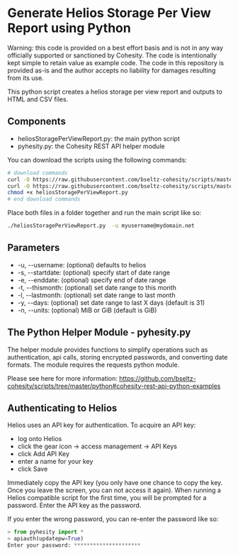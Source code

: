 # Generate Helios Storage Per View Report using Python

Warning: this code is provided on a best effort basis and is not in any way officially supported or sanctioned by Cohesity. The code is intentionally kept simple to retain value as example code. The code in this repository is provided as-is and the author accepts no liability for damages resulting from its use.

This python script creates a helios storage per view report and outputs to HTML and CSV files.

## Components

* heliosStoragePerViewReport.py: the main python script
* pyhesity.py: the Cohesity REST API helper module

You can download the scripts using the following commands:

```bash
# download commands
curl -O https://raw.githubusercontent.com/bseltz-cohesity/scripts/master/reports/heliosV2/python/heliosStoragePerViewReport/heliosStoragePerViewReport.py
curl -O https://raw.githubusercontent.com/bseltz-cohesity/scripts/master/python/pyhesity.py
chmod +x heliosStoragePerViewReport.py
# end download commands
```

Place both files in a folder together and run the main script like so:

```bash
./heliosStoragePerViewReport.py  -u myusername@mydomain.net
```

## Parameters

* -u, --username: (optional) defaults to helios
* -s, --startdate: (optional) specify start of date range
* -e, --enddate: (optional) specify end of date range
* -t, --thismonth: (optional) set date range to this month
* -l, --lastmonth: (optional) set date range to last month
* -y, --days: (optional) set date range to last X days (default is 31)
* -n, --units: (optional) MiB or GiB (default is GiB)

## The Python Helper Module - pyhesity.py

The helper module provides functions to simplify operations such as authentication, api calls, storing encrypted passwords, and converting date formats. The module requires the requests python module.

Please see here for more information: <https://github.com/bseltz-cohesity/scripts/tree/master/python#cohesity-rest-api-python-examples>

## Authenticating to Helios

Helios uses an API key for authentication. To acquire an API key:

* log onto Helios
* click the gear icon -> access management -> API Keys
* click Add API Key
* enter a name for your key
* click Save

Immediately copy the API key (you only have one chance to copy the key. Once you leave the screen, you can not access it again). When running a Helios compatible script for the first time, you will be prompted for a password. Enter the API key as the password.

If you enter the wrong password, you can re-enter the password like so:

```python
> from pyhesity import *
> apiauth(updatepw=True)
Enter your password: *********************
```
